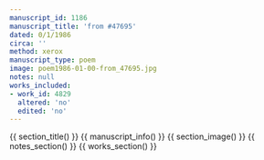 ```yaml
---
manuscript_id: 1186
manuscript_title: 'from #47695'
dated: 0/1/1986
circa: ''
method: xerox
manuscript_type: poem
image: poem1986-01-00-from_47695.jpg
notes: null
works_included:
- work_id: 4829
  altered: 'no'
  edited: 'no'
---
```


{{ section_title() }}
{{ manuscript_info() }}
{{ section_image() }}
{{ notes_section() }}
{{ works_section() }}
